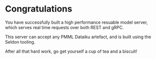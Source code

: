 # Congratulations

You have successfully built a high performance resuable model server, which serves real time requests over both REST and gRPC.

This server can accept any PMML Dataiku artefact, and is built using the Seldon tooling.

After all that hard work, go get yourself a cup of tea and a biscuit!
